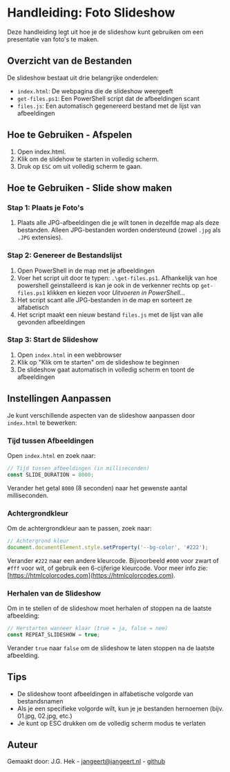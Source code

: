 # Handleiding: Foto Slideshow

Deze handleiding legt uit hoe je de slideshow kunt gebruiken om een presentatie van foto's te maken.

## Overzicht van de Bestanden

De slideshow bestaat uit drie belangrijke onderdelen:
- `index.html`: De webpagina die de slideshow weergeeft
- `get-files.ps1`: Een PowerShell script dat de afbeeldingen scant
- `files.js`: Een automatisch gegenereerd bestand met de lijst van afbeeldingen

## Hoe te Gebruiken - Afspelen

1. Open index.html.
2. Klik om de slidehow te starten in volledig scherm.
3. Druk op `ESC` om uit volledig scherm te gaan.
 
## Hoe te Gebruiken - Slide show maken

### Stap 1: Plaats je Foto's
1. Plaats alle JPG-afbeeldingen die je wilt tonen in dezelfde map als deze bestanden. Alleen JPG-bestanden worden ondersteund (zowel `.jpg` als `.JPG` extensies).

### Stap 2: Genereer de Bestandslijst
1. Open PowerShell in de map met je afbeeldingen
2. Voer het script uit door te typen: `.\get-files.ps1`. Afhankelijk van hoe powershell geinstalleerd is kan je ook in de verkenner rechts op `get-files.ps1` klikken en kiezen voor *Uitvoeren in PowerShell...*
3. Het script scant alle JPG-bestanden in de map en sorteert ze alfabetisch
4. Het script maakt een nieuw bestand `files.js` met de lijst van alle gevonden afbeeldingen

### Stap 3: Start de Slideshow
1. Open `index.html` in een webbrowser
2. Klik op "Klik om te starten" om de slideshow te beginnen
3. De slideshow gaat automatisch in volledig scherm en toont de afbeeldingen

## Instellingen Aanpassen

Je kunt verschillende aspecten van de slideshow aanpassen door `index.html` te bewerken:

### Tijd tussen Afbeeldingen
Open `index.html` en zoek naar:
```javascript
// Tijd tussen afbeeldingen (in milliseconden)
const SLIDE_DURATION = 8000;
```
Verander het getal `8000` (8 seconden) naar het gewenste aantal milliseconden.

### Achtergrondkleur
Om de achtergrondkleur aan te passen, zoek naar:
```javascript
// Achtergrond kleur
document.documentElement.style.setProperty('--bg-color', '#222');
```
Verander `#222` naar een andere kleurcode. Bijvoorbeeld `#000` voor zwart of `#fff` voor wit,
of gebruik een 6-cijferige kleurcode. Voor meer info zie: [https://htmlcolorcodes.com](https://htmlcolorcodes.com).

### Herhalen van de Slideshow
Om in te stellen of de slideshow moet herhalen of stoppen na de laatste afbeelding:
```javascript
// Herstarten wanneer klaar (true = ja, false = nee)
const REPEAT_SLIDESHOW = true;
```
Verander `true` naar `false` om de slideshow te laten stoppen na de laatste afbeelding.

## Tips
- De slideshow toont afbeeldingen in alfabetische volgorde van bestandsnamen
- Als je een specifieke volgorde wilt, kun je je bestanden hernoemen (bijv. 01.jpg, 02.jpg, etc.)
- Je kunt op ESC drukken om de volledig scherm modus te verlaten

## Auteur
Gemaakt door: J.G. Hek - [jangeert@jangeert.nl](mailto:jangeert@jangeert.nl) - [github](https://github.com/jghek)